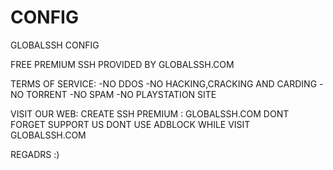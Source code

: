 # CONFIG
GLOBALSSH CONFIG


FREE PREMIUM SSH
PROVIDED BY GLOBALSSH.COM

TERMS OF SERVICE:
-NO DDOS
-NO HACKING,CRACKING AND CARDING
-NO TORRENT
-NO SPAM
-NO PLAYSTATION SITE

VISIT OUR WEB:
CREATE SSH PREMIUM : GLOBALSSH.COM
DONT FORGET SUPPORT US
DONT USE ADBLOCK WHILE VISIT GLOBALSSH.COM

REGADRS :)
